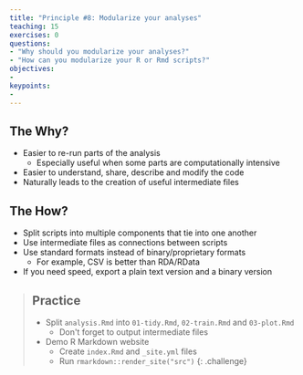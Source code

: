 ```yaml
---
title: "Principle #8: Modularize your analyses"
teaching: 15
exercises: 0
questions:
- "Why should you modularize your analyses?"
- "How can you modularize your R or Rmd scripts?"
objectives:
-
keypoints:
-
---
```



## The Why?

* Easier to re-run parts of the analysis
    * Especially useful when some parts are computationally intensive
* Easier to understand, share, describe and modify the code
* Naturally leads to the creation of useful intermediate files


## The How?

* Split scripts into multiple components that tie into one another
* Use intermediate files as connections between scripts
* Use standard formats instead of binary/proprietary formats
    * For example, CSV is better than RDA/RData
* If you need speed, export a plain text version and a binary version


> ## Practice
> 
> * Split `analysis.Rmd` into `01-tidy.Rmd`, `02-train.Rmd` and `03-plot.Rmd`
>     * Don't forget to output intermediate files
> * Demo R Markdown website
>     * Create `index.Rmd` and `_site.yml` files
>     * Run `rmarkdown::render_site("src")`
{: .challenge}
